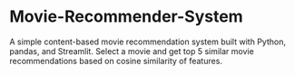 # Movie-Recommender-System
A simple content-based movie recommendation system built with Python, pandas, and Streamlit. Select a movie and get top 5 similar movie recommendations based on cosine similarity of features.
